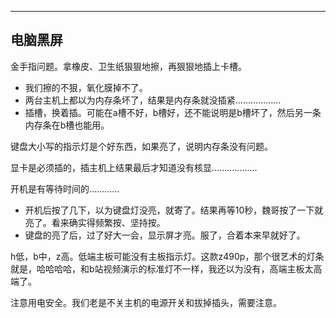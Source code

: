 

---

## 电脑黑屏

金手指问题。拿橡皮、卫生纸狠狠地擦，再狠狠地插上卡槽。
- 我们擦的不狠，氧化膜掉不了。
- 两台主机上都以为内存条坏了，结果是内存条就没插紧………………
- 插槽，换着插。可能在a槽不好，b槽好，还不能说明是b槽坏了，然后另一条内存条在b槽也能用。

键盘大小写的指示灯是个好东西，如果亮了，说明内存条没有问题。

显卡是必须插的，插主机上结果最后才知道没有核显………………

开机是有等待时间的…………
- 开机后按了几下，以为键盘灯没亮，就寄了。结果再等10秒，魏哥按了一下就亮了。看来确实得频繁按、坚持按。
- 键盘的亮了后，过了好大一会，显示屏才亮。服了，合着本来早就好了。

h低，b中，z高。低端主板可能没有主板指示灯。这款z490p，那个很艺术的灯条就是，哈哈哈哈，和b站视频演示的标准灯不一样，我还以为没有，高端主板太高端了。

注意用电安全。我们老是不关主机的电源开关和拔掉插头，需要注意。
